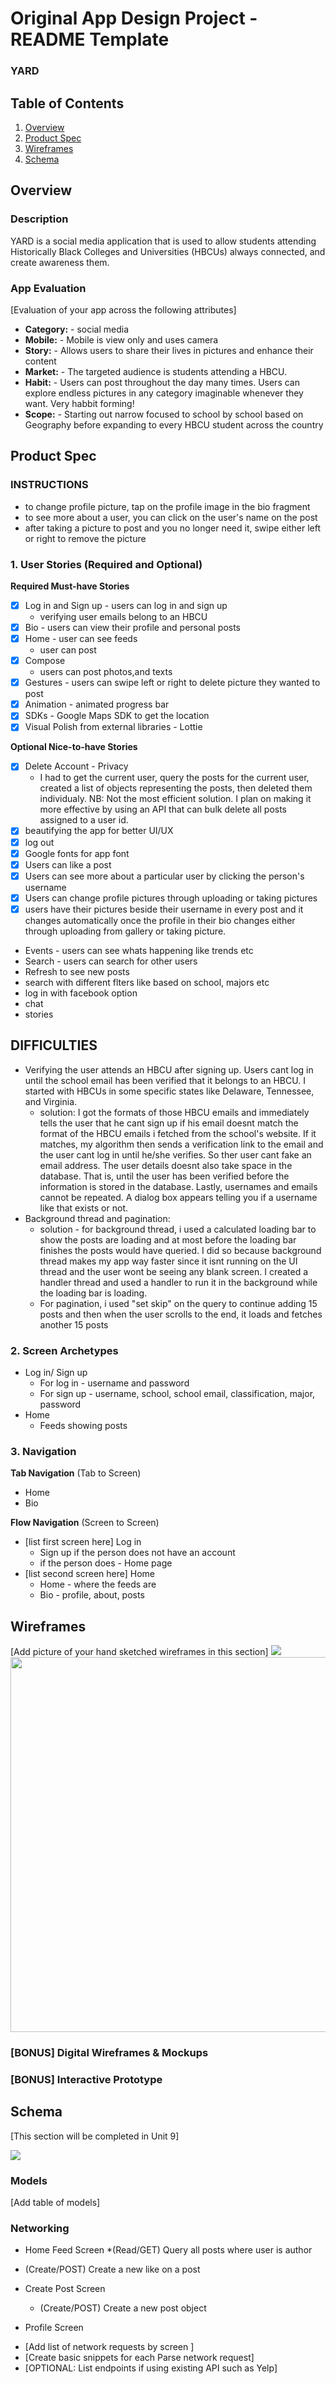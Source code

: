 Original App Design Project - README Template
===

### YARD

## Table of Contents
1. [Overview](#Overview)
3. [Product Spec](#Product-Spec)
4. [Wireframes](#Wireframes)
5. [Schema](#Schema)

## Overview
### Description
YARD is a social media application that is used to allow students attending Historically Black Colleges and Universities (HBCUs) always connected, and create awareness them.

### App Evaluation
[Evaluation of your app across the following attributes]
- **Category:** - social media 
- **Mobile:** - Mobile is view only and uses camera
- **Story:** - Allows users to share their lives in pictures and enhance their content 
- **Market:** - The targeted audience is students attending a HBCU.  
- **Habit:** - Users can post throughout the day many times. Users can explore endless pictures in any category imaginable whenever they want. Very habbit forming!
- **Scope:** - Starting out narrow focused to school by school based on Geography before expanding to every HBCU student across the country

## Product Spec

### INSTRUCTIONS
* to change profile picture, tap on the profile image in the bio fragment
* to see more about a user, you can click on the user's name on the post
* after taking a picture to post and you no longer need it, swipe either left or right to remove the picture


### 1. User Stories (Required and Optional)

**Required Must-have Stories**

* [x] Log in and Sign up - users can log in and sign up
    * verifying user emails belong to an HBCU
* [x] Bio - users can view their profile and personal posts
* [x] Home - user can see feeds 
    * user can post 
* [x] Compose
    * users can post photos,and texts
* [x] Gestures - users can swipe left or right to delete picture they wanted to post
* [x] Animation - animated progress bar
* [x] SDKs - Google Maps SDK to get the location
* [x] Visual Polish from external libraries - Lottie

**Optional Nice-to-have Stories**
* [x] Delete Account - Privacy 
   * I had to get the current user, query the posts for the current user, created a list of objects representing the posts, then deleted them individualy. NB: Not the most efficient solution. I plan on making it more effective by using an API that can bulk delete all posts assigned to a user id.
* [x] beautifying the app for better UI/UX
* [x] log out 
* [x] Google fonts for app font
* [x] Users can like a post
* [x] Users can see more about a particular user by clicking the person's username
* [x] Users can change profile pictures through uploading or taking pictures
* [x] users have their pictures beside their username in every post and it changes automatically once the profile in their bio changes either through uploading from gallery or taking picture.
* Events - users can see whats happening like trends etc 
* Search - users can search for other users
* Refresh to see new posts
* search with different flters like based on school, majors etc
* log in with facebook option
* chat
* stories

## DIFFICULTIES
- Verifying the user attends an HBCU after signing up. Users cant log in until the school email has been verified that it belongs to an HBCU. I started with HBCUs in some specific states like Delaware, Tennessee, and Virginia.
   * solution: I got the formats of those HBCU emails and immediately tells the user that he cant sign up if his email doesnt match the format of the HBCU emails i fetched from the school's website. If it matches, my algorithm then sends a verification link to the email and the user cant log in until he/she verifies. So ther user cant fake an email address. The user details doesnt also take space in the database. That is, until the user has been verified before the information is stored in the database. Lastly, usernames and emails cannot be repeated. A dialog box appears telling you if a username like that exists or not.
- Background thread and pagination:
   * solution - for background thread, i used a calculated loading bar to show the posts are loading and at most before the loading bar finishes the posts would have queried. I did so because background thread makes my app way faster since it isnt running on the UI thread and the user wont be seeing any blank screen. I created a handler thread and used a handler to run it in the background while the loading bar is loading.
   * For pagination, i used "set skip" on the query to continue adding 15 posts and then when the user scrolls to the end, it loads and fetches another 15 posts



### 2. Screen Archetypes

* Log in/ Sign up
   * For log in - username and password
   * For sign up - username, school, school email, classification, major, password
* Home
   * Feeds showing posts 

### 3. Navigation

**Tab Navigation** (Tab to Screen)

* Home
* Bio

**Flow Navigation** (Screen to Screen)
* [list first screen here] Log in 
   * Sign up if the person does not have an account 
   * if the person does - Home page
* [list second screen here] Home 
   * Home - where the feeds are 
   * Bio - profile, about, posts 


## Wireframes
[Add picture of your hand sketched wireframes in this section]
![](https://i.imgur.com/5G7EMNl.jpg)
<img src="YOUR_WIREFRAME_IMAGE_URL" width=600>

### [BONUS] Digital Wireframes & Mockups

### [BONUS] Interactive Prototype

## Schema 
[This section will be completed in Unit 9]

![](https://i.imgur.com/QnmjMnm.jpg)

### Models
[Add table of models]
### Networking

* Home Feed Screen
   *(Read/GET) Query all posts where user is author
* (Create/POST) Create a new like on a post


* Create Post Screen
   * (Create/POST) Create a new post object
* Profile Screen


- [Add list of network requests by screen ]
- [Create basic snippets for each Parse network request]
- [OPTIONAL: List endpoints if using existing API such as Yelp]
